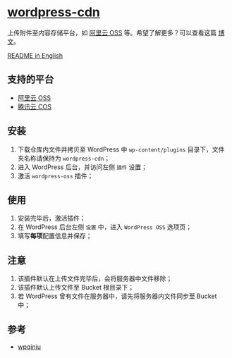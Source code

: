 # [wordpress-cdn](https://www.shaoyaoju.org)
上传附件至内容存储平台，如 [阿里云 OSS](https://www.aliyun.com/product/oss) 等。希望了解更多？可以查看这篇 [博文](https://blog.shaoyaoju.org/2019/08/07/wordpress-oss/)。

[README in English](./README-en.md)

## 支持的平台
- [阿里云 OSS](https://www.aliyun.com/product/oss)
- [腾讯云 COS](https://cloud.tencent.com/product/cos)

## 安装
1. 下载仓库内文件并拷贝至 WordPress 中 `wp-content/plugins` 目录下，文件夹名称请保持为 `wordpress-cdn`；
2. 进入 WordPress 后台，并访问左侧 `插件` 设置；
3. 激活 `wordpress-oss` 插件；

## 使用
1. 安装完毕后，激活插件；
2. 在 WordPress 后台左侧 `设置` 中，进入 `WordPress OSS` 选项页；
3. 填写**每项**配置信息并保存；

## 注意
1. 该插件默认在上传文件完毕后，会将服务器中文件移除；
2. 该插件默认上传文件至 Bucket 根目录下；
3. 若 WordPress 曾有文件在服务器中，请先将服务器内文件同步至 Bucket 中；

## 参考
- [wpqiniu](https://wordpress.org/plugins/wpqiniu/)
